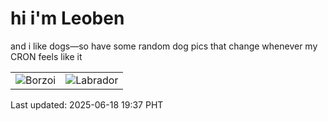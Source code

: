 # hi i'm Leoben

and i like dogs—so have some random dog pics that change whenever my CRON feels like it

|  |  |
|--------|----------|
| ![Borzoi](https://random-dog-vercel.vercel.app/api/random-borzoi?v=1750246675) | ![Labrador](https://random-dog-vercel.vercel.app/api/random-labrador?v=1750246675) |

Last updated: 2025-06-18 19:37 PHT
